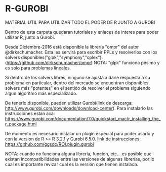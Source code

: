 # R-GUROBI
MATERIAL UTIL PARA UTILIZAR TODO EL PODER DE R JUNTO A GUROBI

Dentro de esta carpeta quedaran tutoriales y enlaces de interes para poder utilizar R, junto a Gurobi.

Desde Diciembre-2016 está disponible la librería "ompr" del autor @dirkschumacher.
Esta les servirá para escribir PPLs y resolverlos con los solvers disponibles("glpk","symphony","cplex").
(https://github.com/dirkschumacher/ompr) 
NOTA: "glpk" funciona pésimo y es solo para problemas lineales.

Si dentro de los solvers libres, ninguno se ajusta a darle respuesta a su problema en particular, dentro del mercado se encuentran disponibles solvers más "potentes" en el sentido de resolver el problema siguiendo algun algoritmo más especializado.


De tenerlo disponible, pueden utilizar Gurobi(link de descarga: http://www.gurobi.com/downloads/download-center).
Para instalarlo las instrucciones estan aca: https://www.gurobi.com/documentation/7.0/quickstart_mac/r_installing_the_r_package.html

De momento es necesario instalar un plugin especial para poder usarlo y con la version de R >= R 3.2.1 y Gurobi 6.5.0.
link de instrucciones: https://github.com/ggsdc/ROI.plugin.gurobi

NOTA: cuando no funciona alguna librería, funcion, etc... es posible que existan incompatibilidades entre las versiones de algunas librerías, por lo cual es importante revizar cual es la versión que tienen instalada.
